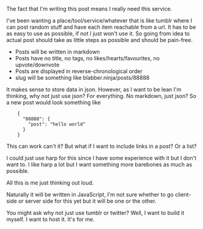 The fact that I'm writing this post means I really need this service.

I've been wanting a place/tool/service/whatever that is like tumblr 
where I can post random stuff and have each item reachable from a url.
It has to be as easy to use as possible, if not I just won't use it. 
So going from idea to actual post should take as 
little steps as possible and should be pain-free.

* Posts will be written in markdown
* Posts have no title, no tags, no likes/hearts/favourites, no upvote/downvote
* Posts are displayed in reverse-chronological order
* slug will be something like blabber.ninja/posts/88888

It makes sense to store data in json. However, as I want to be lean I'm thinking,
why not just use json? For everything. No markdown, just json? So a new post would 
look something like 

```
    {
      "88888": {
        "post": "hello world"
      }        
    }
```

This can work can't it? 
But what if I want to include links in a post? Or a list?

I could just use harp for this since I have some experience with it but I don't want to.
I like harp a lot but I want something more barebones as much as possible.

All this is me just thinking out loud. 

Naturally it will be written in JavaScript, I'm not sure whether to go
client-side or server side for this yet but it will be one or the other.

You might ask why not just use tumblr or twitter?
Well, I want to build it myself. I want to host it. It's for me.